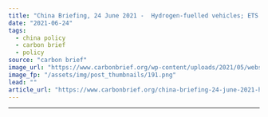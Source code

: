 ```yaml
---
title: "China Briefing, 24 June 2021 -  Hydrogen-fuelled vehicles; ETS launch date; Xinjiang solar ban"
date: "2021-06-24"
tags: 
  - china policy
  - carbon brief
  - policy
source: "carbon brief"
image_url: "https://www.carbonbrief.org/wp-content/uploads/2021/05/website-masthead-new-583x372.png"
image_fp: "/assets/img/post_thumbnails/191.png"
lead: ""
article_url: "https://www.carbonbrief.org/china-briefing-24-june-2021-hydrogen-fuelled-vehicles-ets-launch-date-iron-and-steel-emissions"
---
```


---
